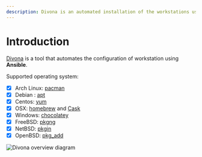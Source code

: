 ```yaml
---
description: Divona is an automated installation of the workstations using Ansible
---
```


# Introduction

[Divona](https://github.com/nlamirault/divona) is a tool that automates the
configuration of workstation using **Ansible**.

Supported operating system:
​
* [x] Arch Linux: [pacman](https://wiki.archlinux.org/index.php/pacman)
* [x] Debian : [apt](https://wiki.debian.org/Apt)
* [x] Centos: [yum](http://yum.baseurl.org/)
* [x] OSX: [homebrew](http://brew.sh/) and [Cask](https://caskroom.github.io)
* [x] Windows: [chocolatey](https://chocolatey.org)
* [x] FreeBSD: [pkgng](https://wiki.freebsd.org/pkgng)
* [x] NetBSD: [pkgin](https://man.openbsd.org/pkg_add)
* [x] OpenBSD: [pkg_add](https://man.openbsd.org/pkg_add)

![Divona overview diagram](https://raw.githubusercontent.com/nlamirault/divona/master/docs/diagrams/divona-overview.png)

